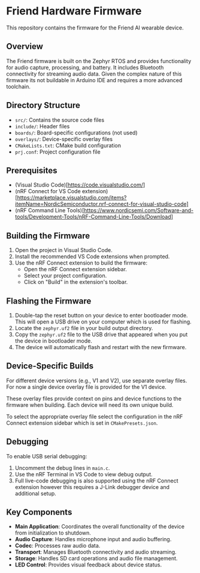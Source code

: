# Friend Hardware Firmware

This repository contains the firmware for the Friend AI wearable device.

## Overview

The Friend firmware is built on the Zephyr RTOS and provides functionality for audio capture, processing, and battery. It includes Bluetooth connectivity for streaming audio data. Given the complex nature of this firmware its not buildable in Arduino IDE and requires a more advanced toolchain.

## Directory Structure

- `src/`: Contains the source code files
- `include/`: Header files
- `boards/`: Board-specific configurations (not used)
- `overlays/`: Device-specific overlay files
- `CMakeLists.txt`: CMake build configuration
- `prj.conf`: Project configuration file

## Prerequisites

- (Visual Studio Code)[https://code.visualstudio.com/]
- (nRF Connect for VS Code extension)[https://marketplace.visualstudio.com/items?itemName=NordicSemiconductor.nrf-connect-for-visual-studio-code]
- (nRF Command Line Tools)[https://www.nordicsemi.com/Software-and-tools/Development-Tools/nRF-Command-Line-Tools/Download]

## Building the Firmware

1. Open the project in Visual Studio Code.
2. Install the recommended VS Code extensions when prompted.
3. Use the nRF Connect extension to build the firmware:
   - Open the nRF Connect extension sidebar.
   - Select your project configuration.
   - Click on "Build" in the extension's toolbar.

## Flashing the Firmware

1. Double-tap the reset button on your device to enter bootloader mode. This will open a USB drive on your computer which is used for flashing.
2. Locate the `zephyr.uf2` file in your build output directory.
3. Copy the `zephyr.uf2` file to the USB drive that appeared when you put the device in bootloader mode.
4. The device will automatically flash and restart with the new firmware.

## Device-Specific Builds

For different device versions (e.g., V1 and V2), use separate overlay files. For now a single device overlay file is provided for the V1 device.

These overlay files provide context on pins and device functions to the firmware when building. Each device will need its own unique build.

To select the appropriate overlay file select the configuration in the nRF Connect extension sidebar which is set in `CMakePresets.json`.

## Debugging

To enable USB serial debugging:

1. Uncomment the debug lines in `main.c`.
2. Use the nRF Terminal in VS Code to view debug output.
3. Full live-code debugging is also supported using the nRF Connect extension however this requires a J-Link debugger device and additional setup.

## Key Components

- **Main Application**: Coordinates the overall functionality of the device from initialization to shutdown.
- **Audio Capture**: Handles microphone input and audio buffering.
- **Codec**: Processes raw audio data.
- **Transport**: Manages Bluetooth connectivity and audio streaming.
- **Storage**: Handles SD card operations and audio file management.
- **LED Control**: Provides visual feedback about device status.

